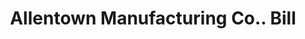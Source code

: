 ---
doi: 10.7916/D8SN1N2V
date_other: '1900'
date_other_textual: 1900-1909
form: printed ephemera
genre:
- Invoices
name:
- Allentown Manufacturing Co.
object_in_context_url: https://biggert.cul.columbia.edu/items/view/ave_biggert_01350
subject_hierarchical_geographic:
- Allentown, Pennsylvania, United States
subject_name:
- Allentown Manufacturing Co.
title: Allentown Manufacturing Co.. Bill
sort_title: Allentown Manufacturing Co.. Bill
call_number: ave_biggert_01350
coordinates:
- 40.60166666666667,-75.47722222222222
pid: ave_biggert_01350
identifiers: ave_biggert_01350
thumbnail: https://derivativo-2.library.columbia.edu/iiif/2/ldpd:344583/full/!256,256/0/native.jpg
permalink: /biggert/ave_biggert_01350/
layout: iiif-image-page
---
